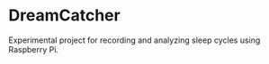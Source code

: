 DreamCatcher
============

Experimental project for recording and analyzing sleep cycles using Raspberry Pi.

